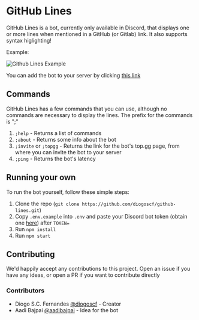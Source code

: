 # GitHub Lines

GitHub Lines is a bot, currently only available in Discord, that displays one or more lines when mentioned in a GitHub (or Gitlab) link.
It also supports syntax higlighting!

Example:

![Github Lines Example](https://github.com/diogoscf/github-lines/raw/master/assets/github-lines-example.PNG)

You can add the bot to your server by clicking [this link](https://discord.com/api/oauth2/authorize?client_id=708282735227174922&permissions=10240&scope=bot)

## Commands

GitHub Lines has a few commands that you can use, although no commands are necessary to display the lines. The prefix for the commands is ";"

 1. `;help` - Returns a list of commands
 2. `;about` - Returns some info about the bot
 3. `;invite` or `;topgg` - Returns the link for the bot's top.gg page, from where you can invite the bot to your server
 4. `;ping` - Returns the bot's latency

## Running your own

To run the bot yourself, follow these simple steps:

 1. Clone the repo (`git clone https://github.com/diogoscf/github-lines.git`)
 2. Copy `.env.example` into `.env` and paste your Discord bot token (obtain one [here](https://discord.com/developers/applications/)) after `TOKEN=`
 3. Run `npm install`
 4. Run `npm start`

## Contributing

We'd happily accept any contributions to this project. Open an issue if you have any ideas, or open a PR if you want to contribute directly

### Contributors

- Diogo S.C. Fernandes [@diogoscf](https://github.com/diogoscf/) - Creator
- Aadi Bajpai [@aadibajpai](https://github.com/aadibajpai/) - Idea for the bot
